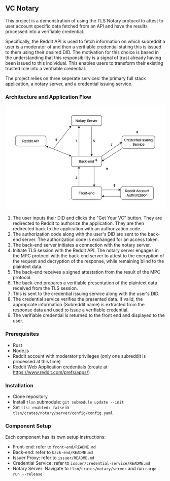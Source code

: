 ## VC Notary

This project is a demonstration of using the TLS Notary protocol to attest to user account specific data fetched from an API and have the results processed into a verifiable credential. 

Specifically, the Reddit API is used to fetch information on which subreddit a user is a moderator of and then a verifiable credential stating this is issued to them using their desired DID. The motivation for this choice is based in the understanding that this responsibility is a signal of trust already having been issued to this individual. This enables users to transform their existing trusted role into a verifiable credential.

The project relies on three seperate services: the primary full stack application, a notary server, and a credential issuing service. 

### Architecture and Application Flow

![Architecture and Application Flow](./VCNotary-Diagram.png)

1. The user inputs their DID and clicks the "Get Your VC" button. They are redirected to Reddit to authorize the application. They are then redirected back to the application with an authorization code.
2. The authorization code along with the user's DID are sent to the back-end server. The authorization code is exchanged for an access token.
3. The back-end server initiates a connection with the notary server.
4. Initiate TLS session with the Reddit API. The notary server engages in the MPC protocol with the back-end server to attest to the encryption of the request and decryption of the response, while remaining blind to the plaintext data.
5. The back-end receives a signed attestation from the result of the MPC protocol.
6. The back-end prepares a verifiable presentation of the plaintext data received from the TLS session.
7. This is sent to the credential issuing service along with the user's DID. 
8. The credential service verifies the presented data. If valid, the appropriate information (Subreddit name) is extracted from the response data and used to issue a verifiable credential.
9. The verifiable credential is returned to the front end and displayed to the user.

### Prerequisites

- Rust
- Node.js
- Reddit account with moderator privileges (only one subreddit is processed at this time)
- Reddit Web Application credentials (create at https://www.reddit.com/prefs/apps/)

### Installation

- Clone repository
- Install `tlsn` submodule: `git submodule update --init`
- Set `tls: enabled: false` in `tlsn/crates/notary/server/config/config.yaml`

### Component Setup

Each component has its own setup instructions:
- Front-end: refer to `front-end/README.md`
- Back-end: refer to `back-end/README.md`
- Issuer Proxy: refer to `issuer/README.md`
- Credential Service: refer to `issuer/credential-service/README.md`
- Notary Server: Navigate to `tlsn/crates/notary/server` and run `cargo run --release`
